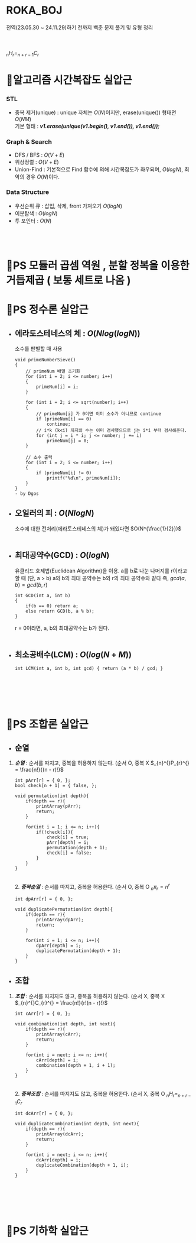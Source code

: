 # ROKA_BOJ
전역(23.05.30 ~ 24.11.29)하기 전까지 백준 문제 풀기 및 유형 정리<br/><br/><br/><br/>
$_{n}^{}H_{r}^{} = _{n + r - 1}^{}C_{r}^{}$
# :rocket:알고리즘 시간복잡도 실압근
### STL
- 중복 제거(unique) : unique 자체는 $O(N)$이지만, erase(unique()) 형태면 $O(NM)$
<br/> 기본 형태 : ***v1.erase(unique(v1.begin(), v1.end()), v1.end());***

### Graph & Search
- DFS / BFS : $O(V + E)$
- 위상정렬 : $O(V + E)$
- Union-Find : 기본적으로 Find 함수에 의해 시간복잡도가 좌우되며, $O(logN)$, 최악의 경우 $O(N)$이다. 

### Data Structure
- 우선순위 큐 : 삽입, 삭제, front 가져오기 $O(logN)$
- 이분탐색 : $O(logN)$
- 투 포인터 : $O(N)$<br/><br/><br/><br/>

# :rocket:PS 모듈러 곱셈 역원 , 분할 정복을 이용한 거듭제곱 ( 보통 세트로 나옴 )

# :rocket:PS 정수론 실압근
- 에라토스테네스의 체 : $O(Nlog(logN))$
    -
    소수를 판별할 때 사용<br/>
    ```
    void primeNumberSieve()
    {
        // primeNum 배열 초기화
        for (int i = 2; i <= number; i++)
        {
            primeNum[i] = i;
        }

        for (int i = 2; i <= sqrt(number); i++)
        {
            // primeNum[i] 가 0이면 이미 소수가 아니므로 continue
            if (primeNum[i] == 0)
                continue;
            // i*k (k<i) 까지의 수는 이미 검사했으므로 j는 i*i 부터 검사해준다.
            for (int j = i * i; j <= number; j += i)
                primeNum[j] = 0;
        }

        // 소수 출력
        for (int i = 2; i <= number; i++)
        {
            if (primeNum[i] != 0)
                printf("%d\n", primeNum[i]);
        }
    }
    - by Dgos
    ```
- 오일러의 피 : $O(NlogN)$
    -
    소수에 대한 전처리(에라토스테네스의 체)가 돼있다면 
    $O(N^{\frac{1}{2}})$<br/><br/>
- 최대공약수(GCD) : $O(logN)$
    -
    유클리드 호제법(Euclidean Algorithm)을 이용. a를 b로 나눈 나머지를 r이라고 할 때 (단, a > b) a와 b의 최대 공약수는 b와 r의 최대 공약수와 같다 즉, $gcd(a, b) = gcd(b, r)$
    ```
    int GCD(int a, int b)
    { 
        if(b == 0) return a;
        else return GCD(b, a % b);
    }
    ```
    r = 0이라면, a, b의 최대공약수는 b가 된다.<br/><br/>

- 최소공배수(LCM) : $O(log(N + M))$
    -
    ```
    int LCM(int a, int b, int gcd) { return (a * b) / gcd; }
    ```
<br/><br/><br/><br/>
# :rocket:PS 조합론 실압근

- 순열
    -
1. ***순열*** : 순서를 따지고, 중복을 허용하지 않는다. (순서 O, 중복 X 
$_{n}^{}P_{r}^{} = \frac{n!}{(n - r)!}$
    ```
    int pArr[r] = { 0, };
    bool check[n + 1] = { false, }; 

    void permutation(int depth){
        if(depth == r){
            printArray(pArr);
            return;
        }
        
        for(int i = 1; i <= n; i++){
            if(!check[i]){
                check[i] = true;
                pArr[depth] = i;
                permutation(depth + 1);
                check[i] = false;
            }
        }
    }
    ```
    <br/>2. ***중복순열*** : 순서를 따지고, 중복을 허용한다. (순서 O, 중복 O
    $_{n}^{}\pi_{r}^{} = n^r$
    ```
    int dpArr[r] = { 0, };

    void duplicatePermutation(int depth){
        if(depth == r){
            printArray(dpArr);
            return;
        }

        for(int i = 1; i <= n; i++){
            dpArr[depth] = i;
            duplicatePermutation(depth + 1);
        }
    }
    ```
- 조합
    -
1. ***조합*** : 순서를 따지지도 않고, 중복을 허용하지 않는다. (순서 X, 중복 X $_{n}^{}C_{r}^{} = \frac{n!}{r!(n - r)!}$
    ```
    int cArr[r] = { 0, };

    void combination(int depth, int next){
        if(depth == r){
            printArray(cArr);
            return;
        }

        for(int i = next; i <= n; i++){
            cArr[depth] = i;
            combination(depth + 1, i + 1);
        }
    }
    ```
    <br/>2. ***중복조합*** : 순서를 따지지도 않고, 중복을 허용한다. (순서 X, 중복 O 
    $_{n}^{}H_{r}^{} = _{n + r - 1}^{}C_{r}^{}$
    ```
    int dcArr[r] = { 0, };

    void duplicateCombination(int depth, int next){
        if(depth == r){
            printArray(dcArr);
            return;
        }

        for(int i = next; i <= n; i++){
            dcArr[depth] = i;
            duplicateCombination(depth + 1, i);
        }
    }
    ```
<br/><br/><br/><br/>
# :rocket:PS 기하학 실압근